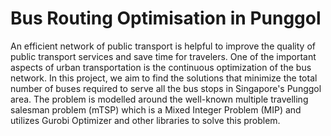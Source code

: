 # Bus Routing Optimisation in Punggol
An efficient network of public transport is helpful to improve the quality of public transport services and
save time for travelers. One of the important aspects of urban transportation is the continuous
optimization of the bus network.
In this project, we aim to find the solutions that minimize the total number of buses required to serve all the bus stops in Singapore's Punggol area. The problem is modelled around the well-known multiple travelling salesman problem (mTSP) which is a Mixed Integer Problem (MIP) and utilizes Gurobi Optimizer and other libraries to solve this problem.
